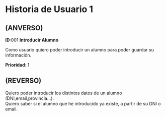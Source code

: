 # Historia de Usuario 1
## (ANVERSO)  

**ID**:001 **Introducir Alumno**  

Como usuario quiero poder introducir un alumno para poder guardar su información.

  **Prioridad**: 1

## (REVERSO)  

Quiero poder introducir los distintos datos de un alumno (DNI,email,provincia...).  
Quiero saber si el alumno que he introducido ya existe, a partir de su DNI o email.
